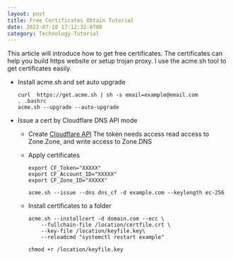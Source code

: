 ```yaml
---
layout: post
title: Free Certificates Obtain Tutorial
date: 2022-07-18 17:12:32-0700
category: Technology-Tutorial
---
```


This article will introduce how to get free certificates. The certificates can help you build https website or setup trojan proxy. I use the acme.sh tool to get certificates easily.

- Install acme.sh and set auto upgrade

  ```shell
  curl  https://get.acme.sh | sh -s email=example@email.com
  . .bashrc
  acme.sh --upgrade --auto-upgrade
  ```
- Issue a cert by Cloudflare DNS API mode

  - Create [Cloudflare API](https://dash.cloudflare.com/profile)
    The token needs access read access to Zone.Zone, and write access to Zone.DNS

  - Apply certificates

    ```shell
    export CF_Token="XXXXX"
    export CF_Account_ID="XXXXX"
    export CF_Zone_ID="XXXXX"

    acme.sh --issue --dns dns_cf -d example.com --keylength ec-256
    ```

  - Install certificates to a folder

    ```shell
    acme.sh --installcert -d domain.com --ecc \
    	--fullchain-file /location/certfile.crt \
    	--key-file /location/keyfile.key\
    	--reloadcmd "systemctl restart example"

    chmod +r /location/keyfile.key
    ```
